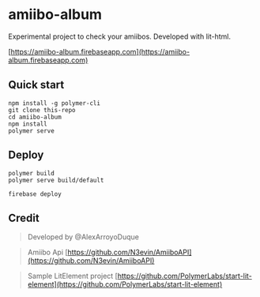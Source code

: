 # amiibo-album

Experimental project to check your amiibos. Developed with lit-html.

[https://amiibo-album.firebaseapp.com](https://amiibo-album.firebaseapp.com)

## Quick start

```
npm install -g polymer-cli
git clone this-repo
cd amiibo-album
npm install
polymer serve
```

## Deploy
```
polymer build
polymer serve build/default

```
```
firebase deploy
```
## Credit
> Developed by @AlexArroyoDuque

> Amiibo Api [https://github.com/N3evin/AmiiboAPI](https://github.com/N3evin/AmiiboAPI)

> Sample LitElement project [https://github.com/PolymerLabs/start-lit-element](https://github.com/PolymerLabs/start-lit-element)